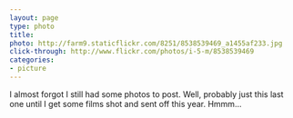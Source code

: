 ```yaml
---
layout: page
type: photo
title: 
photo: http://farm9.staticflickr.com/8251/8538539469_a1455af233.jpg 
click-through: http://www.flickr.com/photos/i-5-m/8538539469
categories: 
- picture
---
```

I almost forgot I still had some photos to post. Well, probably just this last one until I get some films shot and sent off this year. Hmmm...
